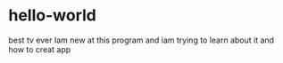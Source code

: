 # hello-world
best tv ever
Iam new at this program and iam trying to learn about it and how to creat app

